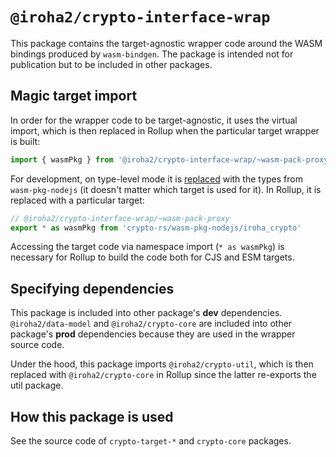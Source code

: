 # `@iroha2/crypto-interface-wrap`

This package contains the target-agnostic wrapper code around the WASM bindings produced by `wasm-bindgen`. The package is intended not for publication but to be included in other packages.

## Magic target import

In order for the wrapper code to be target-agnostic, it uses the virtual import, which is then replaced in Rollup when the particular target wrapper is built:

```ts
import { wasmPkg } from '@iroha2/crypto-interface-wrap/~wasm-pack-proxy'
```

For development, on type-level mode it is [replaced](./src/wasm-pack-proxy-shim.d.ts) with the types from `wasm-pkg-nodejs` (it doesn't matter which target is used for it). In Rollup, it is replaced with a particular target:

```ts
// @iroha2/crypto-interface-wrap/~wasm-pack-proxy
export * as wasmPkg from 'crypto-rs/wasm-pkg-nodejs/iroha_crypto'
```

Accessing the target code via namespace import (`* as wasmPkg`) is necessary for Rollup to build the code both for CJS and ESM targets.

## Specifying dependencies

This package is included into other package's **dev** dependencies. `@iroha2/data-model` and `@iroha2/crypto-core` are included into other package's **prod** dependencies because they are used in the wrapper source code.

Under the hood, this package imports `@iroha2/crypto-util`, which is then replaced with `@iroha2/crypto-core` in Rollup since the latter re-exports the util package.

## How this package is used

See the source code of `crypto-target-*` and `crypto-core` packages.
